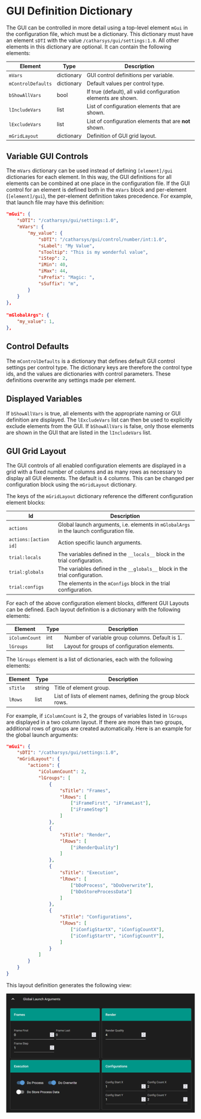 # GUI Definition Dictionary

The GUI can be controlled in more detail using a top-level element `mGui` in the configuration file, which must be a dictionary. This dictionary must have an element `sDTI` with the value `/catharsys/gui/settings:1.0`. All other elements in this dictionary are optional. It can contain the following elements:


| Element            | Type       | Description                                                    |
| ------------------ | ---------- | -------------------------------------------------------------- |
| `mVars`            | dictionary | GUI control definitions per variable.                          |
| `mControlDefaults` | dictionary | Default values per control type.                               |
| `bShowAllVars`     | bool       | If true (default), all valid configuration elements are shown. |
| `lIncludeVars`     | list       | List of configuration elements that are shown.                 |
| `lExcludeVars`     | list       | List of configuration elements that are **not** shown.         |
| `mGridLayout`      | dictionary | Definition of GUI grid layout.                                 |


## Variable GUI Controls

The `mVars` dictionary can be used instead of defining `[element]/gui` dictionaries for each element. In this way, the GUI definitions for all elements can be combined at one place in the configuration file. If the GUI control for an element is defined both in the `mVars` block and per-element (`[element]/gui`), the per-element definition takes precedence. For example, that launch file may have this definition:

```json
"mGui": {
    "sDTI": "/catharsys/gui/settings:1.0",
    "mVars": {
        "my_value": {
            "sDTI": "/catharsys/gui/control/number/int:1.0",
            "sLabel": "My Value",
            "sTooltip": "This is my wonderful value",
            "iStep": 2,
            "iMin": 40,
            "iMax": 44,
            "sPrefix": "Magic: ",
            "sSuffix": "m",
        }
    }
},

"mGlobalArgs": {
    "my_value": 1,
},
```

## Control Defaults

The `mControlDefaults` is a dictionary that defines default GUI control settings per control type. The dictionary keys are therefore the control type ids, and the values are dictionaries with control parameters. These definitions overwrite any settings made per element.

## Displayed Variables

If `bShowAllVars` is true, all elements with the appropriate naming or GUI definition are displayed. The `lExcludeVars` list can then be used to explicitly exclude elements from the GUI. If `bShowAllVars` is false, only those elements are shown in the GUI that are listed in the `lIncludeVars` list.

## GUI Grid Layout

The GUI controls of all enabled configuration elements are displayed in a grid with a fixed number of columns and as many rows as necessary to display all GUI elements. The default is 4 columns. This can be changed per configuration block using the `mGridLayout` dictionary.

The keys of the `mGridLayout` dictionary reference the different configuration element blocks:

| Id                    | Description                                                                               |
| --------------------- | ----------------------------------------------------------------------------------------- |
| `actions`             | Global launch arguments, i.e. elements in `mGlobalArgs` in the launch configuration file. |
| `actions:[action id]` | Action specific launch arguments.                                                         |
| `trial:locals`        | The variables defined in the `__locals__` block in the trial configuration.               |
| `trial:globals`       | The variables defined in the `__globals__` block in the trial configuration.              |
| `trial:configs`       | The elements in the `mConfigs` block in the trial configuration.                          |

For each of the above configuration element blocks, different GUI Layouts can be defined. Each layout definition is a dictionary with the following elements:

| Element        | Type | Description                                     |
| -------------- | ---- | ----------------------------------------------- |
| `iColumnCount` | int  | Number of variable group columns. Default is 1. |
| `lGroups`      | list | Layout for groups of configuration elements.    |

The `lGroups` element is a list of dictionaries, each with the following elements:

| Element  | Type   | Description                                                    |
| -------- | ------ | -------------------------------------------------------------- |
| `sTitle` | string | Title of element group.                                        |
| `lRows`  | list   | List of lists of element names, defining the group block rows. |

For example, if `iColumnCount` is 2, the groups of variables listed in `lGroups` are displayed in a two column layout. If there are more than two groups, additional rows of groups are created automatically. Here is an example for the global launch arguments:

```json
"mGui": { 
    "sDTI": "/catharsys/gui/settings:1.0",
    "mGridLayout": {
        "actions": {
            "iColumnCount": 2,
            "lGroups": [
                {
                    "sTitle": "Frames",
                    "lRows": [
                        ["iFrameFirst", "iFrameLast"],
                        ["iFrameStep"]
                    ]
                },
                {
                    "sTitle": "Render",
                    "lRows": [
                        ["iRenderQuality"]
                    ]
                },
                {
                    "sTitle": "Execution",
                    "lRows": [
                        ["bDoProcess", "bDoOverwrite"],
                        ["bDoStoreProcessData"]
                    ]
                },
                {
                    "sTitle": "Configurations",
                    "lRows": [
                        ["iConfigStartX", "iConfigCountX"],
                        ["iConfigStartY", "iConfigCountY"],
                    ]
                }
            ]
        }
    }
}
```

This layout definition generates the following view:

![Gird Layout](assets/workspace-grid-layout-01.png)



